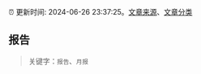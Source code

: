 :alarm_clock: 更新时间: 2024-06-26 23:37:25。[文章来源](/README.md)、[文章分类](/TAGS.md)

## 报告


> 关键字：`报告`、`月报`



